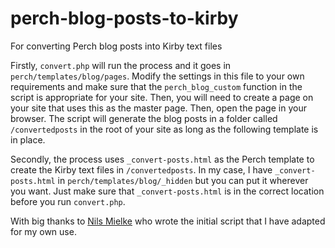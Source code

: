 # perch-blog-posts-to-kirby
For converting Perch blog posts into Kirby text files

Firstly, `convert.php` will run the process and it goes in `perch/templates/blog/pages`. Modify the settings in this file to your own requirements and make sure that the `perch_blog_custom` function in the script is appropriate for your site. Then, you will need to create a page on your site that uses this as the master page. Then, open the page in your browser. The script will generate the blog posts in a folder called `/convertedposts` in the root of your site as long as the following template is in place.

Secondly, the process uses `_convert-posts.html` as the Perch template to create the Kirby text files in `/convertedposts`. In my case, I have `_convert-posts.html` in `perch/templates/blog/_hidden` but you can put it wherever you want. Just make sure that `_convert-posts.html` is in the correct location before you run `convert.php`.

With big thanks to [Nils Mielke](https://feuerwasser.de) who wrote the initial script that I have adapted for my own use.
